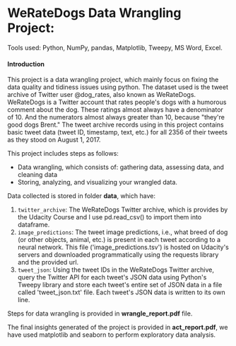 # WeRateDogs Data Wrangling Project:
Tools used: Python, NumPy, pandas, Matplotlib, Tweepy, MS Word, Excel.

####  Introduction

This project is a data wrangling project, which mainly focus on fixing the data quality and tidiness issues using python. The dataset used is the tweet archive of Twitter user @dog_rates, also known as WeRateDogs. WeRateDogs is a Twitter account that rates people's dogs with a humorous comment about the dog. These ratings almost always have a denominator of 10. And the numerators almost always greater than 10, because "they're good dogs Brent." The tweet archive records using in this project contains basic tweet data (tweet ID, timestamp, text, etc.) for all 2356 of their tweets as they stood on August 1, 2017. 

This project includes steps as follows:
- Data wrangling, which consists of: gathering data, assessing data, and cleaning data 
- Storing, analyzing, and visualizing your wrangled data.

Data collected is stored in folder **data**, which have:
1. `twitter_archive`: The WeRateDogs Twitter archive, which is provides by the Udacity Course and I use pd.read_csv() to import them into dataframe.
2. `image_predictions`: The tweet image predictions, i.e., what breed of dog (or other objects, animal, etc.) is present in each tweet according to a neural network. This file ('image_predictions.tsv') is hosted on Udacity's servers and downloaded programmatically using the requests library and the provided url.
3. `tweet_json`: Using the tweet IDs in the WeRateDogs Twitter archive, query the Twitter API for each tweet's JSON data using Python's Tweepy library and store each tweet's entire set of JSON data in a file called 'tweet_json.txt' file. Each tweet's JSON data is written to its own line.

Steps for data wrangling is provided in **wrangle_report.pdf** file.


The final insights generated of the project is provided in **act_report.pdf**, we have used matplotlib and seaborn to perform exploratory data analysis. 
